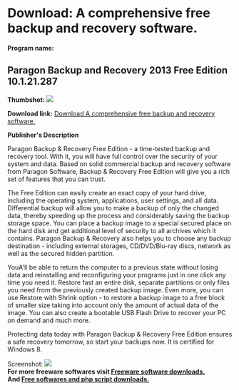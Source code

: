 # Download: A comprehensive free backup and recovery software.

**Program name:**

## Paragon Backup and Recovery 2013 Free Edition 10.1.21.287

  
**Thumbshot:** ![](http://www.freewarefiles.com/screenshot/paragonbckprcvr_md.jpg)   
  
**Download link:** [Download A comprehensive free backup and recovery software.](http://freesoftwares.boysofts.com/Paragon-Backup-and-Recovery_program_87756.html)  
  


**Publisher's Description**  
  


Paragon Backup & Recovery Free Edition - a time-tested backup and recovery tool. With it, you will have full control over the security of your system and data. Based on solid commercial backup and recovery software from Paragon Software, Backup & Recovery Free Edition will give you a rich set of features that you can trust. 

The Free Edition can easily create an exact copy of your hard drive, including the operating system, applications, user settings, and all data. Differential backup will allow you to make a backup of only the changed data, thereby speeding up the process and considerably saving the backup storage space. You can place a backup image to a special secured place on the hard disk and get additional level of security to all archives which it contains. Paragon Backup & Recovery also helps you to choose any backup destination - including external storages, CD/DVD/Blu-ray discs, network as well as the secured hidden partition. 

YouA'll be able to return the computer to a previous state without losing data and reinstalling and reconfiguring your programs just in one click any time you need it. Restore fast an entire disk, separate partitions or only files you need from the previously created backup image. Even more, you can use Restore with Shrink option - to restore a backup image to a free block of smaller size taking into account only the amount of actual data of the image. You can also create a bootable USB Flash Drive to recover your PC on demand and much more. 

Protecting data today with Paragon Backup & Recovery Free Edition ensures a safe recovery tomorrow, so start your backups now. It is certified for Windows 8.

  
  
Screenshot: ![](http://www.freewarefiles.com/screenshot/paragonbckprcvr.jpg)   
**For more freeware softwares visit [Freeware software downloads.](http://freesoftwares.boysofts.com/)**   
**And [Free softwares and php script downloads.](http://www.boysofts.com/)**
